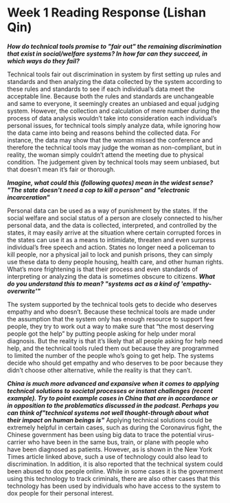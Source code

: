 # Week 1 Reading Response (Lishan Qin)
***How do technical tools promise to "fair out" the remaining discrimination that exist in social/welfare systems? In how far can they succeed, in which ways do they fail?***

Technical tools fair out discrimination in system by first setting up rules and standards and then analyzing the data collected by the system according to these rules and standards to see if each individual’s data meet the acceptable line. Because both the rules and standards are unchangeable and same to everyone, it seemingly creates an unbiased and equal judging system. However, the collection and calculation of mere number during the process of data analysis wouldn’t take into consideration each individual’s personal issues, for technical tools simply analyze data, while ignoring how the data came into being and reasons behind the collected data. For instance, the data may show that the woman missed the conference and therefore the technical tools may judge the woman as non-compliant, but in reality, the woman simply couldn’t attend the meeting due to physical condition. The judgement given by technical tools may seem unbiased, but that doesn’t mean it’s fair or thorough.

***Imagine, what could this (following quotes) mean in the widest sense?
"The state doesn't need a cop to kill a person" and "electronic incarceration"***

Personal data can be used as a way of punishment by the states. If the social welfare and social status of a person are closely connected to his/her personal data, and the data is collected, interpreted, and controlled by the states, it may easily arrive at the situation where certain corrupted forces in the states can use it as a means to intimidate, threaten and even surpress individual’s free speech and action. States no longer need a policeman to kill people, nor a physical jail to lock and punish prisons, they can simply use these data to deny people housing, health care, and other human rights. What’s more frightening is that their process and even standards of interpreting or analyzing the data is sometimes obscure to citizens.
***What do you understand this to mean?
"systems act as a kind of 'empathy-overwrite'"***

The system supported by the technical tools gets to decide who deserves empathy and who doesn’t. Because these technical tools are made under the assumption that the system only has enough resource to support few people, they try to work out a way to make sure that “the most deserving people got the help” by putting people asking for help under moral diagnosis. But the reality is that it’s likely that all people asking for help need help, and the technical tools ruled them out because they are programmed to limited the number of the people who’s going to get help. The systems decide who should get empathy and who deserves to be poor because they didn’t choose other alternative, while the reality is that they can’t.

***China is much more advanced and expansive when it comes to applying technical solutions to societal processes or instant challenges (recent example). Try to point example cases in China that are in accordance or in opposition to the problematics discussed in the podcast. Perhaps you can think of"technical systems not well thought-through about what their impact on human beings is"***
Applying technical solutions could be extremely helpful in certain cases, such as during the Coronavirus fight, the Chinese government has been using big data to trace the potential virus-carrier who have been in the same bus, train, or plane with people who have been diagnosed as patients. However, as is shown in the New York Times article linked above, such a use of technology could also lead to discrimination. In addition, it is also reported that the technical system could been abused to dox people online. While in some cases it is the government using this technology to track criminals, there are also other cases that this technology has been used by individuals who have access to the system to dox people for their personal interest.                          
